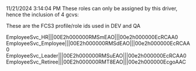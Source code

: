 11/21/2024 3:14:04 PM
These roles can only be assigned by this driver, hence the inclusion of 4 gcvs:

These are the FCS3 profile/role ids used in DEV and QA

EmployeeSvc_HR|||00E2h000000RMSmEAO|||00e2h000000EcRCAA0
EmployeeSvc_Employee|||00E2h000000RMSdEAO|||00e2h000000EcRCAA0
EmployeeSvc_Leader|||00E2h000000RMSuEAO|||00e2h000000EcRCAA0
EmployeeSvc_Retiree|||00E2h000000RMT8EAO|||00e2h000000EcgoAAC            <param name="gcv_SVC_HR_Role" expression="EmployeeSvc_HR|||00E2E000002RP3SUAW|||00e2E000001IUCdQAO"/>
            <param name="gcv_svc_Emp_Role" expression="EmployeeSvc_Employee|||00E2E000002RP3JUAW|||00e2E000001IUCdQAO"/>
            <param name="gcv_svc_leader_role" expression="EmployeeSvc_Leader|||00E2E000002RP3aUAG|||00e2E000001IUCdQAO"/>
            <param name="gcv_svc_Retiree_Role" expression="EmployeeSvc_Retiree|||00E2E000002RP3oUAG|||00e2E000001IUCiQAO"/>
